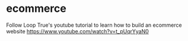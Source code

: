# ecommerce
Follow Loop True's youtube tutorial to learn how to build an ecommerce website https://www.youtube.com/watch?v=t_pUqrYyaN0
